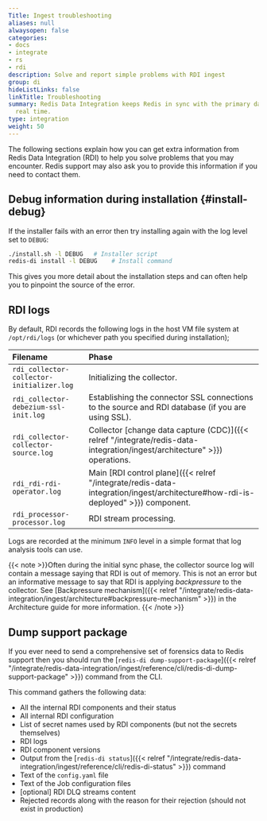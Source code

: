 ```yaml
---
Title: Ingest troubleshooting
aliases: null
alwaysopen: false
categories:
- docs
- integrate
- rs
- rdi
description: Solve and report simple problems with RDI ingest
group: di
hideListLinks: false
linkTitle: Troubleshooting
summary: Redis Data Integration keeps Redis in sync with the primary database in near
  real time.
type: integration
weight: 50
---
```


The following sections explain how you can get extra information from
Redis Data Integration (RDI) to help you solve problems that you may encounter. Redis support may
also ask you to provide this information if you need to contact them.

## Debug information during installation {#install-debug}

If the installer fails with an error then try installing again with the
log level set to `DEBUG`:

```bash
./install.sh -l DEBUG   # Installer script
redis-di install -l DEBUG    # Install command
```

This gives you more detail about the installation steps and can often
help you to pinpoint the source of the error.

## RDI logs

By default, RDI records the following logs in the host VM file system at
`/opt/rdi/logs` (or whichever path you specified during installation);

| Filename | Phase |
| :-- | :-- |
| `rdi_collector-collector-initializer.log` | Initializing the collector. |
| `rdi_collector-debezium-ssl-init.log` | Establishing the connector SSL connections to the source and RDI database (if you are using SSL). |
| `rdi_collector-collector-source.log` | Collector [change data capture (CDC)]({{< relref "/integrate/redis-data-integration/ingest/architecture" >}}) operations. |
| `rdi_rdi-rdi-operator.log` | Main [RDI control plane]({{< relref "/integrate/redis-data-integration/ingest/architecture#how-rdi-is-deployed" >}}) component. |
| `rdi_processor-processor.log` | RDI stream processing. |

Logs are recorded at the minimum `INFO` level in a simple format that
log analysis tools can use.

{{< note >}}Often during the initial sync phase, the collector source log will contain a message
saying that RDI is out of
memory. This is not an error but an informative message to say that RDI
is applying *backpressure* to the collector. See
[Backpressure mechanism]({{< relref "/integrate/redis-data-integration/ingest/architecture#backpressure-mechanism" >}})
in the Architecture guide for more information.
{{< /note >}}

## Dump support package

If you ever need to send a comprehensive set of forensics data to Redis support then you should
run the
[`redis-di dump-support-package`]({{< relref "/integrate/redis-data-integration/ingest/reference/cli/redis-di-dump-support-package" >}})
command from the CLI.

This command gathers the following data:

- All the internal RDI components and their status
- All internal RDI configuration
- List of secret names used by RDI components (but not the secrets themselves)
- RDI logs
- RDI component versions
- Output from the [`redis-di status`]({{< relref "/integrate/redis-data-integration/ingest/reference/cli/redis-di-status" >}}) command
- Text of the `config.yaml` file
- Text of the Job configuration files
- [optional] RDI DLQ streams content
- Rejected records along with the reason for their rejection (should not exist in production)
